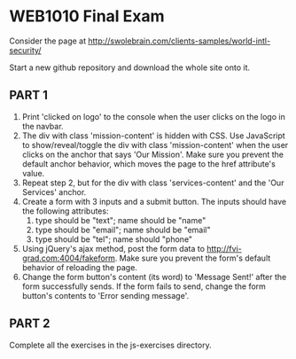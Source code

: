 # WEB1010 Final Exam

Consider the page at http://swolebrain.com/clients-samples/world-intl-security/

Start a new github repository and download the whole site onto it.

## PART 1

1. Print 'clicked on logo' to the console when the user clicks on the logo in the navbar.
2. The div with class 'mission-content' is hidden with CSS. Use JavaScript to
   show/reveal/toggle the div with class 'mission-content' when the user
   clicks on the anchor that says 'Our Mission'. Make sure you prevent the default
   anchor behavior, which moves the page to the href attribute's value.
3. Repeat step 2, but for the div with class 'services-content' and the
   'Our Services' anchor.
4. Create a form with 3 inputs and a submit button. The inputs should have the
   following attributes:
    1. type should be "text"; name should be "name"
    2. type should be "email"; name should be "email"
    3. type should be "tel"; name should "phone"
5. Using jQuery's ajax method, post the form data to http://fvi-grad.com:4004/fakeform. Make
   sure you prevent the form's default behavior of reloading the page.
6. Change the form button's content (its word) to 'Message Sent!' after the form
   successfully sends. If the form fails to send, change the form button's contents
   to 'Error sending message'.

## PART 2
Complete all the exercises in the js-exercises directory.